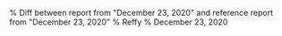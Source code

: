 % Diff between report from "December 23, 2020" and reference report from "December 23, 2020"
% Reffy
% December 23, 2020

